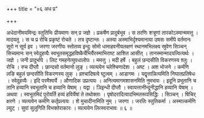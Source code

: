 +++
title = "०६ अध प्र"

+++

अधेदानीमयमिन्द्रः स्तुतिभिः प्रीयमाणः सन् प्र जज्ञे । प्रकर्षेण प्रादुर्बभूव । स तरणिः शत्रूणां तारकोऽस्मान्ममत्तु । मादयतु । स च प्र रोचि प्रकृष्टं रोचते । तत्र दृष्टान्तः । अस्या अस्माभिर्दृश्यमानाया उषसः समीपे वर्तमानः सूरो न सूर्य इव । जरणा जरणीयः स्तोतव्य इन्दुः सोमो धामाहवनीयलक्षणं स्थानमभिलक्ष्य स्रुवेण सिञ्चन् सिच्यमानः सन् स्वेदुहव्यैः स्वभूतसमृद्धहविष्कैर्येभिर्यैरस्माभिराष्ट आशित आसीत् । तानस्मान्मादयत्वित्यर्थः । जज्ञे । जनी प्रादुर्भापे । लिट गमहनेत्युपधालोपः । ममत्तु । मदी हर्षे । बहुलं छन्दसीति विकरणस्य श्लुः । रोचि । रुच दीप्तौ । छान्दसो वर्तमानो लुङ् । व्यत्ययेन च्लेश्चिणादेशः । अष्ट । अश भोजने । कर्मणि लङि बहुलं छन्दसीति विकरणस्य लुक् । व्रश्चादिषत्वे ष्टुत्वम् । आडागमः । यद्वृत्तान्नित्यमिति निघातप्रतिषेधः । स्वेदुहव्यैः । इदि परमैश्वर्ये । औणादिक उप्रत्ययः । अनित्यमागमशासनमिति नुमभावः । इदूनि प्रभूतानि च तानि हव्यानि स्वभूतानि च हव्यानि येषाम् । यद्वा । ञिइन्धी दीप्तौ । स्वायत्तानीन्दूनीद्धानि हव्यानि येषाम् । अथवा । स्वभूतमिदं पुरोवर्ति हव्यं हविर्येषां ते तथोक्ताः । पृषोदरादित्वादभिमतरूपसिद्धिः । सिञ्चन् । षिचिर् क्षरणे । व्यत्ययेन कर्मणि कर्तृप्रत्ययः । शे मुचादीनामिति नुम् । जरणा । जरतिः स्तुतिकर्मा । अस्मात्कर्मणि ल्युट् । सुपां सुलुगिति विभक्तेराकारः । व्यत्ययेन लित्स्वराभावः ॥ ६ ॥